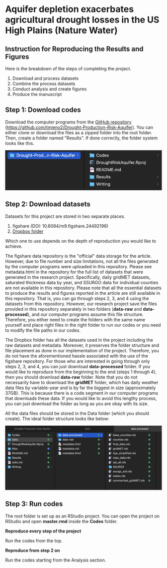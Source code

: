 # Aquifer depletion exacerbates agricultural drought losses in the US High Plains (Nature Water)

## Instruction for Reproducing the Results and Figures

Here is the breakdown of the steps of completing the project.

1. Download and process datasets
2. Combine the process datasets
3. Conduct analysis and create figures
4. Produce the manuscript

## Step 1: Download codes 

Download the computer programs from the [GitHub repository](https://github.com/tmieno2/Drought-Production-Risk-Aquifer) (https://github.com/tmieno2/Drought-Production-Risk-Aquifer). You can either clone or download the files as a zipped folder into the root folder. Then, create a folder named "Results". If done correctly, the folder system looks like this.

![folder-structure](https://github.com/tmieno2/Drought-Production-Risk-Aquifer/blob/master/Misc/folder-structure.png)

## Step 2: Download datasets

Datasets for this project are stored in two separate places. 

1. figshare (DOI: 10.6084/m9.figshare.24492196)
2. [Dropbox folder](https://www.dropbox.com/scl/fo/bghhwlidmi7wx1ok0az5n/h?rlkey=tgbix1hp7g9np9etlo1z3biyr&dl=0)

Which one to use depends on the depth of reproduction you would like to achieve.  

The figshare data repository is the "official" data storage for the article. However, due to file number and size limitations, not all the files generated by the computer programs were uploaded in this repository. Please see metadata.html in the repository for the full list of datasets that were generated in the research project. Specifically, daily gridMET datasets, saturated thickness data by year, and SSURGO data for individual counties are not available in this repository. Please note that all the essential datasets to produce the results and figures reported in the article are still available in this repository. That is, you can go through steps 2, 3, and 4 using the datasets from this repository. However, our research project save the files provided in this repository separately in two folders (**data-raw** and **data-processed**), and our computer programs assume this file structure. Therefore, you either need to create the folders with the same name yourself and place right files in the right folder to run our codes or you need to modify the file paths in our codes. 

The Dropbox folder has all the datasets used in the project including the raw datasets and metadata. Moreover, it preserves the folder structure and file placement as done in our implementation of the project. Therefore, you do not have the aforementioned hassle associated with the use of the figshare repository. For those who are interested in going through only steps 2, 3, and 4, you can just download **data-processed** folder. If you would like to reproduce from the beginning to the end (steps 1 through 4), then you should download **data-raw** folder. Note that you do not necessarily have to download the **gridMET** folder, which has daily weather data files by variable-year and is by far the biggest in size (approximately 37GB). This is because there is a code segment in our computer programs that downloads these data. If you would like to avoid this lengthy process, you can just download the folder as long as you are okay with its size.

All the data files should be stored in the Data folder (which you should create). The ideal folder structure looks like below:

![folder-structure](https://github.com/tmieno2/Drought-Production-Risk-Aquifer/blob/master/Misc/folder-structure-with-data.png)

## Step 3: Run codes

The root folder is set up as an RStudio project. You can open the project on RStudio and open **master.rmd** inside the **Codes** folder.

**Reproduce every step of the project**

Run the codes from the top.

**Reproduce from step 2 on**

Run the codes starting from the Analysis section.
